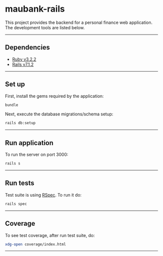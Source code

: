 # maubank-rails

This project provides the backend for a personal finance web application.
The development tools are listed below.

---

## Dependencies

- [Ruby v3.2.2](https://www.ruby-lang.org/en/downloads/)
- [Rails v7.1.2](https://guides.rubyonrails.org/getting_started.html)

---

## Set up

First, install the gems required by the application:

```bash
bundle
```

Next, execute the database migrations/schema setup:

```bash
rails db:setup
```

---

## Run application

To run the server on port 3000:

```bash
rails s
```

---

## Run tests

Test suite is using [RSpec](https://rspec.info/). To run it do:

```bash
rails spec
```

---

## Coverage

To see test coverage, after run test suite, do:

```bash
xdg-open coverage/index.html
```

---

